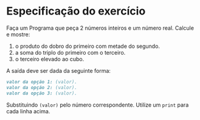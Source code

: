 # Especificação do exercício

Faça um Programa que peça 2 números inteiros e um número real. Calcule e mostre:

1. o produto do dobro do primeiro com metade do segundo.
2. a soma do triplo do primeiro com o terceiro.
3. o terceiro elevado ao cubo.

A saída deve ser dada da seguinte forma:

```markdown
valor da opção 1: (valor).
valor da opção 2: (valor).
valor da opção 3: (valor).
```

Substituindo `(valor)` pelo número correspondente.
Utilize um `print` para cada linha acima.
